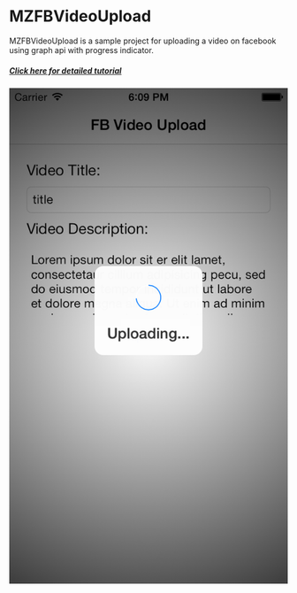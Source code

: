 MZFBVideoUpload
===============

MZFBVideoUpload is a sample project for uploading a video on facebook using graph api with progress indicator.
<h5><a href="http://ideamakerz.com/mzeeshanid/how-to-upload-video-on-facebook-using-graph-api-with-progress-indicator/">Click here for detailed tutorial</a> </h5>

![alt tag](https://raw.githubusercontent.com/mzeeshanid/MZFBVideoUpload/master/iOS%20Simulator%20Screen%20shot%20Mar%2029,%202014%206.09.07%20PM.png)

